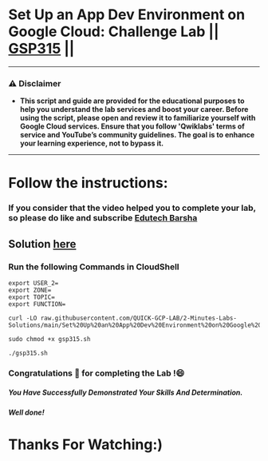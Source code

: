 # Set Up an App Dev Environment on Google Cloud: Challenge Lab || [GSP315](https://www.cloudskillsboost.google/focuses/10379?parent=catalog) ||

---
### ⚠️ Disclaimer
- **This script and guide are provided for  the educational purposes to help you understand the lab services and boost your career. Before using the script, please open and review it to familiarize yourself with Google Cloud services. Ensure that you follow 'Qwiklabs' terms of service and YouTube’s community guidelines. The goal is to enhance your learning experience, not to bypass it.**
---
# Follow the instructions:
### If you consider that the video helped you to complete your lab, so please do like and subscribe [Edutech Barsha](https://www.youtube.com/@edutechbarsha)
## Solution [here](https://youtu.be/LMLhsljvmjI)

### Run the following Commands in CloudShell
```
export USER_2=
export ZONE=
export TOPIC=
export FUNCTION=
```
```
curl -LO raw.githubusercontent.com/QUICK-GCP-LAB/2-Minutes-Labs-Solutions/main/Set%20Up%20an%20App%20Dev%20Environment%20on%20Google%20Cloud%20Challenge%20Lab/gsp315.sh

sudo chmod +x gsp315.sh

./gsp315.sh
```

### Congratulations 🎉 for completing the Lab !😄

##### *You Have Successfully Demonstrated Your Skills And Determination.*

#### *Well done!*

# Thanks For Watching:)
